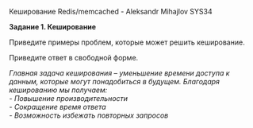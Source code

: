 Кеширование Redis/memcached - Aleksandr Mihajlov SYS34  
  
**Задание 1. Кеширование**  
  
Приведите примеры проблем, которые может решить кеширование.

Приведите ответ в свободной форме.

*Главная задача кеширования – уменьшение времени доступа к данным, которые могут понадобиться в будущем. Благодаря кешированию мы получаем:*   
*- Повышение производительности*  
*- Сокращение время ответа*  
*- Возможность избежать повторных запросов*